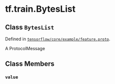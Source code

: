 <div itemscope itemtype="http://developers.google.com/ReferenceObject">
<meta itemprop="name" content="tf.train.BytesList" />
<meta itemprop="path" content="Stable" />
<meta itemprop="property" content="value"/>
</div>

# tf.train.BytesList

## Class `BytesList`





Defined in [`tensorflow/core/example/feature.proto`](/code/stable/tensorflow/core/example/feature.proto).

A ProtocolMessage

## Class Members

<h3 id="value"><code>value</code></h3>

